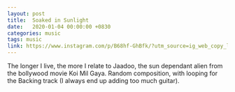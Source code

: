 ```yaml
---
layout: post
title:  Soaked in Sunlight
date:   2020-01-04 00:00:00 +0830
categories: music
tags: music
link: https://www.instagram.com/p/B68hf-GhBfk/?utm_source=ig_web_copy_link
---
```


The longer I live, the more I relate to Jaadoo, the sun dependant alien from the bollywood movie Koi Mil Gaya.
Random composition, with looping for the Backing track (I always end up adding too much guitar). 